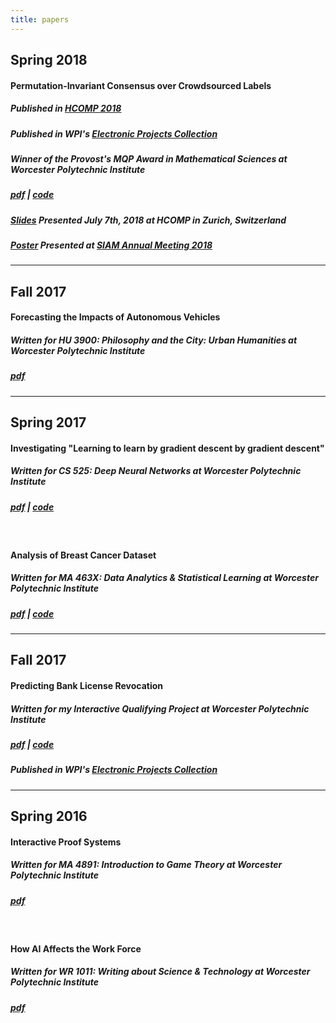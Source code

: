 ```yaml
---
title: papers
---
```



## Spring 2018

#### Permutation-Invariant Consensus over Crowdsourced Labels
##### Published in [HCOMP 2018](https://www.aaai.org/Library/HCOMP/hcomp18contents.php)
##### Published in WPI's [Electronic Projects Collection](https://web.wpi.edu/Pubs/E-project/Available/E-project-042218-194555/)
##### Winner of the Provost's MQP Award in Mathematical Sciences at Worcester Polytechnic Institute
##### [pdf](Giancola_Paffenroth_Whitehill_2018.pdf) | [code](https://github.com/mjgiancola/MQP)
##### [Slides](HCOMP_Presentation.ppsx) Presented July 7th, 2018 at HCOMP in Zurich, Switzerland
##### [Poster](MQP_Poster.pdf) Presented at [SIAM Annual Meeting 2018](https://www.siam.org/Conferences/CM/Main/an18)

---

## Fall 2017

#### Forecasting the Impacts of Autonomous Vehicles
##### Written for HU 3900: Philosophy and the City: Urban Humanities at Worcester Polytechnic Institute
##### [pdf](Giancola_Seminar_Report.pdf)


---

## Spring 2017

#### Investigating "Learning to learn by gradient descent by gradient descent"
##### Written for CS 525: Deep Neural Networks at Worcester Polytechnic Institute
##### [pdf](Investigating_Learning_to_learn.pdf) | [code](https://github.com/mjgiancola/cs-525-project)
<br/>

#### Analysis of Breast Cancer Dataset
##### Written for MA 463X: Data Analytics & Statistical Learning at Worcester Polytechnic Institute
##### [pdf](Analysis_of_Breast_Cancer_Dataset.pdf) | [code](https://github.com/mjgiancola/wpi-ma-463x-project)


---

## Fall 2017

#### Predicting Bank License Revocation
##### Written for my Interactive Qualifying Project at Worcester Polytechnic Institute
##### [pdf](Predicting_Bank_License_Revocation.pdf) | [code](https://github.com/mjgiancola/banks_analytics)
##### Published in WPI's [Electronic Projects Collection](https://web.wpi.edu/Pubs/E-project/Available/E-project-101716-093448/)


---

## Spring 2016

#### Interactive Proof Systems
##### Written for MA 4891: Introduction to Game Theory at Worcester Polytechnic Institute
##### [pdf](Interactive_Proof_Systems.pdf)
<br/>

#### How AI Affects the Work Force
##### Written for WR 1011: Writing about Science & Technology at Worcester Polytechnic Institute
##### [pdf](How_AI_Affects_Work_Force.pdf)
